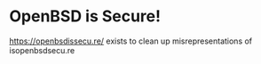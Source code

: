 # OpenBSD is Secure!

https://openbsdissecu.re/ exists to clean up misrepresentations of
isopenbsdsecu.re
